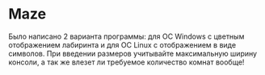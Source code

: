 # Maze
Было написано 2 варианта программы: для ОС Windows с цветным отображением лабиринта и для ОС Linux с отображением в виде символов.
При введении размеров учитывайте максимальную ширину консоли, а так же влезет ли требуемое количество комнат вообще!
